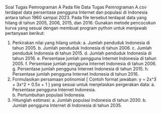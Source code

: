 Soal Tugas Pemrograman A 
Pada file Data Tugas Pemrograman A.csv terdapat data persentase pengguna Internet dan populasi di Indonesia 
antara tahun 1960 sampai 2023. Pada file tersebut terdapat data yang hilang di tahun 2005, 2006, 2015, dan 2016. 
Gunakan metode pencocokun kurva yang sesuai dengan membuat program python untuk menjawab pertanyaan berikut: 
1. Perkirakan nilai yang hilang untuk: 
a. Jumlah penduduk Indonesia di tahun 2005. 
b. Jumlah penduduk Indonesia di tahun 2006. 
c. Jumlah penduduk Indonesia di tahun 2015. 
d. Jumlah penduduk Indonesia di tahun 2016. 
e. Persentase jumlah pengguna Internet Indonesia di tahun 2005. 
f. 
Persentase jumlah pengguna Internet Indonesia di tahun 2006. 
g. Persentase jumlah pengguna Internet Indonesia di tahun 2015. 
h. Persentase jumlah pengguna Internet Indonesia di tahun 2016. 
2. Formulasikan persamaan polinomial [ Contoh format jawaban: y = 2x^3 + 3x^2 + 0.5x + 1 ] yang sesuai 
untuk menjelaskan pergerakan data: 
a. Persentase pengguna Internet Indonesia.  
b. Pertumbuhan populasi Indonesia. 
3. Hitunglah estimasi: 
a. Jumlah populasi Indonesia di tahun 2030. 
b. Jumlah pengguna Internet di Indonesia di tahun 2035.